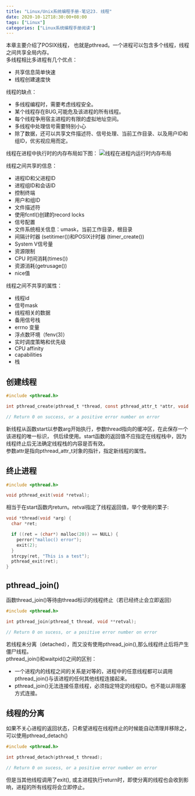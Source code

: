 ```yaml
---
title: "Linux/Unix系统编程手册-笔记23. 线程"
date: 2020-10-12T18:30:00+08:00
tags: ["Linux"]
categories: ["Linux系统编程手册阅读"]
---
```


本章主要介绍了POSIX线程， 也就是pthread。一个进程可以包含多个线程，线程之间共享全局内存。  
多线程相比多进程有几个优点：
- 共享信息简单快速
- 线程创建速度快

线程的缺点：
- 多线程编程时，需要考虑线程安全。
- 某个线程存在BUG,可能危及该进程的所有线程。
- 每个线程争用宿主进程的有限的虚拟地址空间。
- 多线程中处理信号需要特别小心
- 除了数据，还可以共享文件描述符、信号处理、当前工作目录、以及用户ID和组ID，优劣视应用而定。

线程在进程中执行时的内存布局如下图：
![线程在进程内运行时内存布局](/img/the-linux-programming-interface-s23/four_threads_in_a_process.png)

线程之间共享的信息：

- 进程ID和父进程ID
- 进程组ID和会话ID
- 控制终端
- 用户和组ID
- 文件描述符
- 使用fcntl()创建的record locks
- 信号配置
- 文件系统相关信息：umask，当前工作目录，根目录
- 间隔计时器 (setitimer())和POSIX计时器 (timer_create())
- System V信号量
- 资源限制
- CPU 时间消耗(times())
- 资源消耗(getrusage())
- nice值

线程之间不共享的属性：

- 线程id
- 信号mask
- 线程相关的数据
- 备用信号栈
- errno 变量
- 浮点数环境（fenv(3)）
- 实时调度策略和优先级
- CPU affinity
- capabilities
- 栈

## 创建线程

```c
#include <pthread.h>

int pthread_create(pthread_t *thread, const pthread_attr_t *attr, void *(*start)(void *), void *arg);

// Return 0 on success, or a positive error number on error
```

新线程从函数start以参数arg开始执行，参数thread指向的缓冲区，在此保存一个该进程的唯一标识， 供后续使用。start函数的返回值不应指定在线程栈中，因为线程终止后无法确定线程栈的内容是否有效。  
参数attr是指向pthread_attr_t对象的指针，指定新线程的属性。

## 终止进程

```c
#include <pthread.h>

void pthread_exit(void *retval);

```

相当于在start函数内return。retval指定了线程返回值，举个使用的栗子:

```c
void *thread(void *arg) {
  char *ret;

  if ((ret = (char*) malloc(20)) == NULL) {
    perror("malloc() error");
    exit(2);
  }
  strcpy(ret, "This is a test");
  pthread_exit(ret);
}

```

## pthread_join()

函数thread_join()等待由thread标识的线程终止（若已经终止会立即返回）

```c
#include <pthread.h>

int pthread_join(pthread_t thread, void **retval);

// Return 0 on sucess, or a positive error number on error
```

若线程未分离（detached），而又没有使用pthread_join(),那么线程终止后将产生僵尸线程。  
pthread_join()和waitpid()之间的区别：

- 一个进程内的线程之间的关系是对等的，进程中的任意线程都可以调用pthread_join()与该进程的任何其他线程连接起来。
- pthread_join()无法连接任意线程，必须指定特定的线程ID。也不能以非阻塞方式连接。

## 线程的分离

如果不关心进程的返回状态，只希望进程在线程终止的时候能自动清理并移除之，可以使用pthread_detach()

```c
#include <pthread.h>

int pthread_detach(pthread_t thread);

// Return 0 on sucess, or a positive error number on error
```

但是当其他线程调用了exit(), 或主进程执行return时，即使分离的线程也会收到影响，进程的所有线程将会立即停止。

